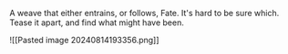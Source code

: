A weave that either entrains, or follows, Fate. It's hard to be sure which. Tease it apart, and find what might have been.

![[Pasted image 20240814193356.png]]